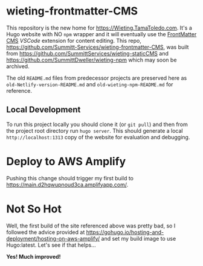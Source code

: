 # wieting-frontmatter-CMS 

This repository is the new home for https://Wieting.TamaToledo.com.  It's a Hugo website with NO `npm` wrapper and it will eventually use the [FrontMatter CMS](https://frontmatter.codes) _VSCode_ extension for content editing.  This repo, https://github.com/Summitt-Services/wieting-frontmatter-CMS, was built from https://github.com/SummittServices/wieting-staticCMS and https://github.com/SummittDweller/wieting-npm which may soon be archived.  

The old `README.md` files from predecessor projects are preserved here as `old-Netlify-version-README.md` and `old-wieting-npm-README.md` for reference.  

## Local Development  

To run this project locally you should clone it (or `git pull`) and then from the project root directory run `hugo server`.  This should generate a local `http://localhost:1313` copy of the website for evaluation and debugging.  

# Deploy to AWS Amplify

Pushing this change should trigger my first build to https://main.d2hqwupnoud3ca.amplifyapp.com/.  

# Not So Hot

Well, the first build of the site referenced above was pretty bad, so I followed the advice provided at https://gohugo.io/hosting-and-deployment/hosting-on-aws-amplify/ and set my build image to use Hugo:latest.  Let's see if that helps...    

**Yes! Much improved!**





